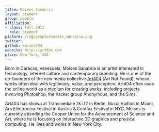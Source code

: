 ```yaml
---
title: Moises Sanabria
layout: student
group: people
affiliation:
- class: Fall 2013
  role: Student
picture: /img/people/moises_sanabria.png
twitter:
github: moises404
website: http://art404.com
place: New York, USA
---
```

Born in Caracas, Venezuela, Moises Sanabria is an artist interested in technology, internet culture and contemporary branding. He is one of the co-founders of the new media collective [Art404](http://www.art404.com/) (Art Not Found), whose works often deal with legitimacy, value, and perception. Art404 often uses the online world as a medium for creating works, including projects involving Photoshop, the hacker group Anonymous, and the Sims.

Art404 has shown at Transmediale 2k+12 in Berlin, Gucci Vuitton in Miami, Ars Electronica Festival in Austria & Conflux Festival in NYC. Moises is currently attending the Cooper Union for the Advancement of Science and Art, where he is focusing on Interactive 3D graphics and physical computing. He lives and works in New York City.

